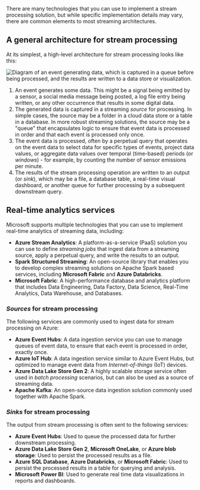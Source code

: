There are many technologies that you can use to implement a stream processing solution, but while specific implementation details may vary, there are common elements to most streaming architectures.

## A general architecture for stream processing

At its simplest, a high-level architecture for stream processing looks like this:

![Diagram of an event generating data, which is captured in a queue before being processed, and the results are written to a data store or visualization.](../media/stream-architecture.png)

1. An event generates some data. This might be a signal being emitted by a sensor, a social media message being posted, a log file entry being written, or any other occurrence that results in some digital data.
2. The generated data is captured in a streaming *source* for processing. In simple cases, the source may be a folder in a cloud data store or a table in a database. In more robust streaming solutions, the source may be a "queue" that encapsulates logic to ensure that event data is processed in order and that each event is processed only once.
3. The event data is processed, often by a perpetual query that operates on the event data to select data for specific types of events, project data values, or aggregate data values over temporal (time-based) periods (or *windows*) - for example, by counting the number of sensor emissions per minute.
4. The results of the stream processing operation are written to an output (or *sink*), which may be a file, a database table, a real-time visual dashboard, or another queue for further processing by a subsequent downstream query.

## Real-time analytics services

Microsoft supports multiple technologies that you can use to implement real-time analytics of streaming data, including:

- **Azure Stream Analytics**: A platform-as-a-service (PaaS) solution you can use to define *streaming jobs* that ingest data from a streaming source, apply a perpetual query, and write the results to an output.
- **Spark Structured Streaming**: An open-source library that enables you to develop complex streaming solutions on Apache Spark based services, including **Microsoft Fabric** and **Azure Databricks**.
- **Microsoft Fabric**: A high-performance database and analytics platform that includes Data Engineering, Data Factory, Data Science, Real-Time Analytics, Data Warehouse, and Databases.

### *Sources* for stream processing

The following services are commonly used to ingest data for stream processing on Azure:

- **Azure Event Hubs**: A data ingestion service you can use to manage queues of event data, to ensure that each event is processed in order, exactly once.
- **Azure IoT Hub**: A data ingestion service similar to Azure Event Hubs, but optimized to manage event data from *Internet-of-things* (IoT) devices.
- **Azure Data Lake Store Gen 2**: A highly scalable storage service often used in *batch processing* scenarios, but can also be used as a source of streaming data.
- **Apache Kafka**: An open-source data ingestion solution commonly used together with Apache Spark.

### *Sinks* for stream processing

The output from stream processing is often sent to the following services:

- **Azure Event Hubs**: Used to queue the processed data for further downstream processing.
- **Azure Data Lake Store Gen 2**, **Microsoft OneLake**, or **Azure blob storage**: Used to persist the processed results as a file.
- **Azure SQL Database**, **Azure Databricks**, or **Microsoft Fabric**: Used to persist the processed results in a table for querying and analysis.
- **Microsoft Power BI**: Used to generate real time data visualizations in reports and dashboards.